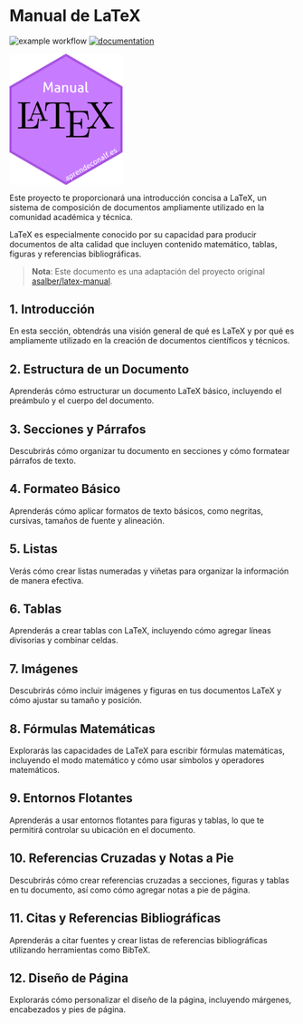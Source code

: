# Manual de LaTeX

![example workflow](https://github.com/fralfaro/latex-manual/actions/workflows/documentation.yml/badge.svg)
[![documentation](https://img.shields.io/badge/📖-docs-brightgreen)](https://fralfaro.github.io/latex-manual/)

<img src="docs/img/logos/sticker.png" alt="" align="center" width="200"/>


Este proyecto te proporcionará una introducción concisa a LaTeX, un sistema 
de composición de documentos ampliamente utilizado en la comunidad académica 
y técnica.

LaTeX es especialmente conocido por su 
capacidad para producir documentos de alta calidad
que incluyen contenido matemático, tablas, figuras y referencias bibliográficas.



> **Nota**: Este documento es una adaptación del proyecto original  [asalber/latex-manual](https://github.com/asalber/latex-manual).

## 1. Introducción

En esta sección, obtendrás una visión general de qué es LaTeX y por qué es ampliamente utilizado en la creación de documentos científicos y técnicos.

## 2. Estructura de un Documento

Aprenderás cómo estructurar un documento LaTeX básico, incluyendo el preámbulo y el cuerpo del documento.

## 3. Secciones y Párrafos

Descubrirás cómo organizar tu documento en secciones y cómo formatear párrafos de texto.

## 4. Formateo Básico

Aprenderás cómo aplicar formatos de texto básicos, como negritas, cursivas, tamaños de fuente y alineación.

## 5. Listas

Verás cómo crear listas numeradas y viñetas para organizar la información de manera efectiva.

## 6. Tablas

Aprenderás a crear tablas con LaTeX, incluyendo cómo agregar líneas divisorias y combinar celdas.

## 7. Imágenes

Descubrirás cómo incluir imágenes y figuras en tus documentos LaTeX y cómo ajustar su tamaño y posición.

## 8. Fórmulas Matemáticas

Explorarás las capacidades de LaTeX para escribir fórmulas matemáticas, incluyendo el modo matemático y cómo usar símbolos y operadores matemáticos.

## 9. Entornos Flotantes

Aprenderás a usar entornos flotantes para figuras y tablas, lo que te permitirá controlar su ubicación en el documento.

## 10. Referencias Cruzadas y Notas a Pie

Descubrirás cómo crear referencias cruzadas a secciones, figuras y tablas en tu documento, así como cómo agregar notas a pie de página.

## 11. Citas y Referencias Bibliográficas

Aprenderás a citar fuentes y crear listas de referencias bibliográficas utilizando herramientas como BibTeX.

## 12. Diseño de Página

Explorarás cómo personalizar el diseño de la página, incluyendo márgenes, encabezados y pies de página.



